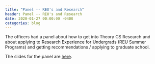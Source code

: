 ```yaml
---
title: "Panel -- REU's and Research"
header: Panel -- REU's and Research
date: 2020-01-27 00:00:00 -0400
categories: blog
---
```


The officers had a panel about how to get into Theory CS Research and about applying to Research Experience for Undergrads (REU Summer Programs) and getting recommendations / applying to graduate school.

The slides for the panel are <a href = "files/research-s2020.pdf">here</a>.
